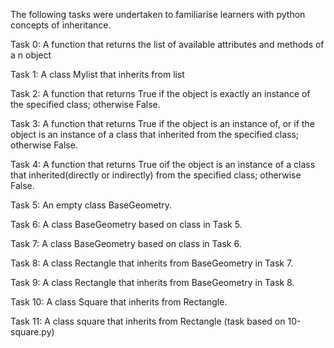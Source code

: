The following tasks were undertaken to familiarise learners with python concepts of inheritance.

Task 0: A function that returns the list of available attributes and methods of a n object

Task 1: A class Mylist that inherits from list

Task 2: A function that returns True if the object is exactly an instance of the specified class; otherwise False.

Task 3: A function that returns True if the object is an instance of, or if the object is an instance of a class that inherited from the specified class; otherwise False.

Task 4: A function that returns True oif the object is an instance of a class that inherited(directly or indirectly) from the specified class; otherwise False.

Task 5: An empty class BaseGeometry.

Task 6: A class BaseGeometry based on class in Task 5.

Task 7: A class BaseGeometry based on class in Task 6.

Task 8: A class Rectangle that inherits from BaseGeometry in Task 7.

Task 9: A class Rectangle that inherits from BaseGeometry in Task 8.

Task 10: A class Square that inherits from Rectangle.

Task 11: A class square that inherits from Rectangle (task based on 10-square.py)
